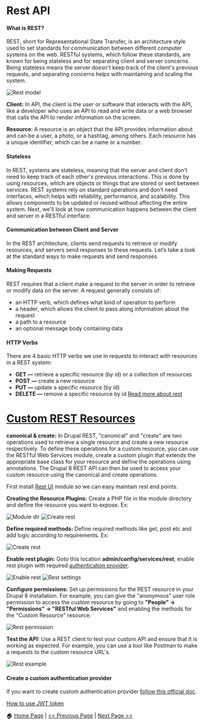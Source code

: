# Rest API #

#### What is REST? ####
REST, short for Representational State Transfer, is an architecture style used to set standards for communication between different computer systems on the web. RESTful systems, which follow these standards, are known for being stateless and for separating client and server concerns. Being stateless means the server doesn't keep track of the client's previous requests, and separating concerns helps with maintaining and scaling the system. 

![Rest model](/images/rest-model.png)

**Client:** In API, the client is the user or software that interacts with the API, like a developer who uses an API to read and write data or a web browser that calls the API to render information on the screen.

**Resource**: A resource is an object that the API provides information about and can be a user, a photo, or a hashtag, among others. Each resource has a unique identifier, which can be a name or a number.

#### Stateless ####

In REST, systems are stateless, meaning that the server and client don't need to keep track of each other's previous interactions. This is done by using resources, which are objects or things that are stored or sent between services. REST systems rely on standard operations and don't need interfaces, which helps with reliability, performance, and scalability. This allows components to be updated or reused without affecting the entire system. Next, we'll look at how communication happens between the client and server in a RESTful interface.

#### Communication between Client and Server ####

In the REST architecture, clients send requests to retrieve or modify resources, and servers send responses to these requests. Let’s take a look at the standard ways to make requests and send responses.

#### Making Requests ####

REST requires that a client make a request to the server in order to retrieve or modify data on the server. A request generally consists of:

- an HTTP verb, which defines what kind of operation to perform
- a header, which allows the client to pass along information about the request
- a path to a resource
- an optional message body containing data

#### HTTP Verbs ####

There are 4 basic HTTP verbs we use in requests to interact with resources in a REST system:

- **GET —** retrieve a specific resource (by id) or a collection of resources
- **POST —** create a new resource
- **PUT —** update a specific resource (by id)
- **DELETE —** remove a specific resource by id
[Read more about rest](https://www.codecademy.com/article/what-is-rest)

# [Custom REST Resources](https://www.drupal.org/docs/drupal-apis/restful-web-services-api/custom-rest-resources) #

**canonical & create:** In Drupal REST, "canonical" and "create" are two operations used to retrieve a single resource and create a new resource respectively. To define these operations for a custom resource, you can use the RESTful Web Services module, create a custom plugin that extends the appropriate base class for your resource and define the operations using annotations. The Drupal 8 REST API can then be used to access your custom resource using the canonical and create operations.

First install [Rest UI](https://www.drupal.org/project/restui) module so we can easy maintain rest end points.

**Creating the Resource Plugins:** Create a PHP file in the module directory and define the resource you want to expose. Ex:

![Module dir](/images/module-dir.png)
![Create rest](/images/create-rest.png)

**Define required methods:** Define required methods like get, post etc and add logic according to requirements. Ex:

![Create rest](/images/define-methods.png)

**Enable rest plugin:** Goto this location **admin/config/services/rest**, enable rest plugin with required [authentication provider](https://www.drupal.org/docs/8/api/authentication-api/overview).

![Enable rest](/images/Enable-rest-resource.png)
![Rest settings](/images/rest-settings.png)

**Configure permissions:** Set up permissions for the REST resource in your Drupal 8 installation. For example, you can give the "anonymous" user role permission to access the custom resource by going to **"People" -> "Permissions" -> "RESTful Web Services"** and enabling the methods for the "Custom Resource" resource.

![Rest permission](/images/Rest-permission.png)

**Test the API:** Use a REST client to test your custom API and ensure that it is working as expected. For example, you can use a tool like Postman to make a requests to the custom resource URL's.

![Rest example](/images/rest-example.png)

#### Create a custom authentication provider ####

If you want to create custom authentication provider [follow this official doc](https://www.drupal.org/docs/drupal-apis/authentication-api/create-a-custom-authentication-provider).

[How to use JWT token](https://www.drupal.org/docs/contributed-modules/api-authentication/jwt-authentication)

:house: [Home Page](README.md) | [<< Previous Page](services-and-di.md) | [Next Page >>](caching.md)
